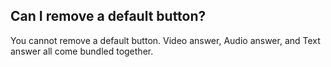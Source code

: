 ## Can I remove a default button?

You cannot remove a default button. Video answer, Audio answer, and Text answer all come bundled together.